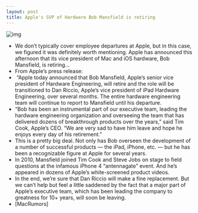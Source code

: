 ```yaml
---
layout: post
title: Apple's SVP of Hardware Bob Mansfield is retiring
---
```

![img](http://media.idownloadblog.com/wp-content/uploads/2012/06/bob-mansfield.png)
* We don’t typically cover employee departures at Apple, but in this case, we figured it was definitely worth mentioning. Apple has announced this afternoon that its vice president of Mac and iOS hardware, Bob Mansfield, is retiring…
* From Apple’s press release:
*  “Apple today announced that Bob Mansfield, Apple’s senior vice president of Hardware Engineering, will retire and the role will be transitioned to Dan Riccio, Apple’s vice president of iPad Hardware Engineering, over several months. The entire hardware engineering team will continue to report to Mansfield until his departure.
* “Bob has been an instrumental part of our executive team, leading the hardware engineering organization and overseeing the team that has delivered dozens of breakthrough products over the years,” said Tim Cook, Apple’s CEO. “We are very sad to have him leave and hope he enjoys every day of his retirement.”
* This is a pretty big deal. Not only has Bob overseen the development of a number of successful products — the iPad, iPhone, etc. — but he has been a recognizable figure at Apple for several years.
* In 2010, Mansfield joined Tim Cook and Steve Jobs on stage to field questions at the infamous iPhone 4 “antennagate” event. And he’s appeared in dozens of Apple’s white-screened product videos.
* In the end, we’re sure that Dan Riccio will make a fine replacement. But we can’t help but feel a little saddened by the fact that a major part of Apple’s executive team, which has been leading the company to greatness for 10+ years, will soon be leaving.
* [MacRumors]

